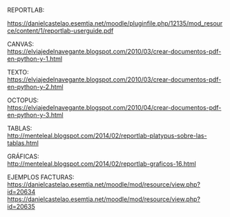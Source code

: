 REPORTLAB:

https://danielcastelao.esemtia.net/moodle/pluginfile.php/12135/mod_resource/content/1/reportlab-userguide.pdf

CANVAS:<br>
https://elviajedelnavegante.blogspot.com/2010/03/crear-documentos-pdf-en-python-y-1.html

TEXTO: <br>
https://elviajedelnavegante.blogspot.com/2010/03/crear-documentos-pdf-en-python-y-2.html

OCTOPUS:<br>
https://elviajedelnavegante.blogspot.com/2010/04/crear-documentos-pdf-en-python-y-3.html

TABLAS:<br>
http://menteleal.blogspot.com/2014/02/reportlab-platypus-sobre-las-tablas.html

GRÁFICAS: <br>
http://menteleal.blogspot.com/2014/02/reportlab-graficos-16.html

EJEMPLOS FACTURAS: <br>
https://danielcastelao.esemtia.net/moodle/mod/resource/view.php?id=20634
https://danielcastelao.esemtia.net/moodle/mod/resource/view.php?id=20635



